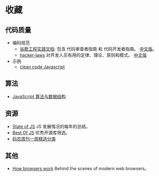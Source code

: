 # 收藏
## 代码质量
* 编码规范
  * [谷歌工程实践文档](https://github.com/google/eng-practices): 包含 代码审查者指南 和 代码开发者指南。 [中文版](https://jimmysong.io/eng-practices/)。
  * [hacker-laws](https://github.com/dwmkerr/hacker-laws) 对开发人员有用的定律、理论、原则和模式。 [中文版](https://github.com/nusr/hacker-laws-zh)
* 示例
  * [clean code Javascript](https://github.com/ryanmcdermott/clean-code-javascript)

## 算法
* [JavaScript 算法与数据结构](https://github.com/trekhleb/javascript-algorithms/blob/master/README.zh-CN.md)

## 资源
* [State of JS](https://stateofjs.com/) JS 发展情况的每年的总结。
* [Best Of JS](https://bestofjs.org/) 优秀开源库筛选。
* [码农周刊一周精选分类](https://github.com/rogerzhu/MNWeeklyCategory)

## 其他
* [How browsers work](http://taligarsiel.com/Projects/howbrowserswork1.htm) Behind the scenes of modern web browsers。